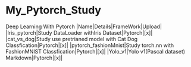 # My_Pytorch_Study
Deep Learning With Pytorch
|Name|Details|FrameWork|Upload|
|Iris_pytorch|Study DataLoader withIris Dataset|Pytorch|[x]|
|cat_vs_dog|Study use pretrianed model with Cat Dog Classfication|Pytorch|[x]|
|pytorch_fashionMnist|Study torch.nn with FashionMNIST Classfication|Pytorch|[x]|
|Yolo_v1|Yolo v1(Pascal dataset) Markdown|Pytorch|[x]|
